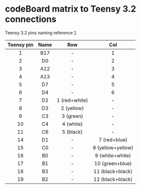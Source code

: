 # codeBoard matrix to Teensy 3.2 connections
Teensy 3.2 pins naming reference [1](https://github.com/kiibohd/controller/wiki/Custom-Keyboard-using-a-Teensy-3.0-3.1-3.2#choose-pins-on-the-teensy).

| Teensy pin | Name      | Row           | Col   |
| :-------------: |:-------------:| :-----:| :-----:|
| 1      | B17   | - | 1 |
| 2      | D0   | - | 2 |
| 3      | A12   | - | 3 |
| 4      | A13   | - | 4 |
| 5      | D7   | - | 5 |
| 6      | D4   | - | 6 |
| 7      | D2   | 1 (red+white) | - |
| 8      | D3   | 2 (yellow) | - |
| 9      | C3   | 3 (green) | - |
| 10      | C4   | 4 (white) | - |
| 11      | C6   | 5 (black) | - |
| 14      | D1   | - | 7 (red+blue) |
| 15      | C0   | - | 8 (yellow+yellow) |
| 16      | B0   | - | 9 (white+white) |
| 17      | B1   | - | 10 (green+blue) |
| 18      | B3   | - | 11 (black+black) |
| 19      | B2   | - | 12 (black+black) |
